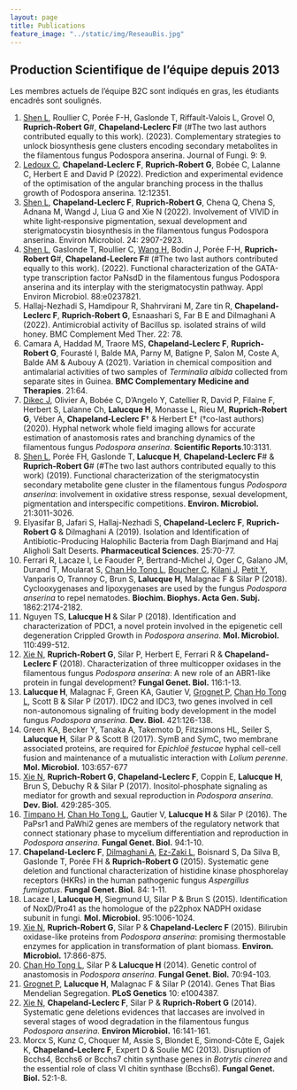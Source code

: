 ```yaml
---
layout: page
title: Publications
feature_image: "../static/img/ReseauBis.jpg"
---
```


## Production Scientifique de l’équipe depuis 2013

Les membres actuels de l’équipe B2C sont indiqués en gras, les étudiants encadrés sont soulignés.

1. <u>Shen L</u>, Roullier C, Porée F-H, Gaslonde T, Riffault-Valois L, Grovel O, **Ruprich-Robert G**#, **Chapeland-Leclerc F**# (#The two last authors contributed equally to this work). (2023). Complementary strategies to unlock biosynthesis gene clusters encoding secondary metabolites in the filamentous fungus Podospora anserina. Journal of Fungi. 9: 9.
2. <u>Ledoux C</u>, **Chapeland-Leclerc F**, **Ruprich-Robert G**, Bobée C, Lalanne C, Herbert E and David P (2022). Prediction and experimental evidence of the optimisation of the angular branching process in the thallus growth of Podospora anserina. 12:12351.
3. <u>Shen L</u>, **Chapeland-Leclerc F**, **Ruprich-Robert G**, Chena Q, Chena S, Adnana M, Wangd J, Liua G and Xie N (2022). Involvement of VIVID in white light‐responsive pigmentation, sexual development and sterigmatocystin biosynthesis in the filamentous fungus Podospora anserina. Environ Microbiol. 24: 2907-2923.  
4. <u>Shen L</u>, Gaslonde T, Roullier C, <u>Wang H</u>, Bodin J, Porée F-H, **Ruprich-Robert G**#, **Chapeland-Leclerc F**# (#The two last authors contributed equally to this work). (2022). Functional characterization of the GATA-type transcription factor PaNsdD in the filamentous fungus Podospora anserina and its interplay with the sterigmatocystin pathway. Appl Environ Microbiol. 88:e0237821.
5. Hallaj-Nezhadi S, Hamdipour R, Shahrvirani M, Zare tin R, **Chapeland-Leclerc F**, **Ruprich-Robert G**, Esnaashari S, Far B E and Dilmaghani A (2022). Antimicrobial activity of Bacillus sp. isolated strains of wild honey. BMC Complement Med Ther. 22: 78.
6. Camara A, Haddad M, Traore MS, **Chapeland-Leclerc F**, **Ruprich-Robert G**, Fourasté I, Balde MA, Parny M, Batigne P, Salon M, Coste A, Balde AM & Aubouy A (2021). Variation in chemical composition and antimalarial activities of two samples of *Terminalia albida* collected from separate sites in Guinea. **BMC Complementary Medicine and Therapies**. 21:64.
7. <u>Dikec J</u>, Olivier A, Bobée C, D’Angelo Y, Catellier R, David P, Filaine F, Herbert S, Lalanne Ch, **Lalucque H**, Monasse L, Rieu M, **Ruprich-Robert G**, Véber A, **Chapeland-Leclerc F**† & Herbert E† (†co-last authors)(2020). Hyphal network whole field imaging allows for accurate estimation of anastomosis rates and branching dynamics of the filamentous fungus *Podospora anserina*. **Scientific Reports**.10:3131.
8. <u>Shen L</u>, Porée FH, Gaslonde T, **Lalucque H**, **Chapeland-Leclerc F**# & **Ruprich-Robert G**# (#The two last authors contributed equally to this work) (2019). Functional characterization of the sterigmatocystin secondary metabolite gene cluster in the filamentous fungus *Podospora anserina*: involvement in oxidative stress response, sexual development, pigmentation and interspecific competitions. **Environ. Microbiol.** 21:3011-3026. 
9. Elyasifar B, Jafari S, Hallaj-Nezhadi S, **Chapeland-Leclerc F**, **Ruprich-Robert G** & Dilmaghani A (2019). Isolation and Identification of Antibiotic-Producing Halophilic Bacteria from Dagh Biarjmand and Haj Aligholi Salt Deserts. **Pharmaceutical Sciences**. 25:70-77.
10. Ferrari R, Lacaze I, Le Faouder P, Bertrand-Michel J, Oger C, Galano JM, Durand T, Moularat S, <u>Chan Ho Tong L</u>, <u>Boucher C</u>, <u>Kilani J</u>, <u>Petit Y</u>, Vanparis O, Trannoy C, Brun S, **Lalucque H**, Malagnac F & Silar P (2018). Cyclooxygenases and lipoxygenases are used by the fungus *Podospora anserina* to repel nematodes. **Biochim. Biophys. Acta Gen. Subj.** 1862:2174-2182.
11. Nguyen TS, **Lalucque H** & Silar P (2018). Identification and characterization of PDC1, a novel protein involved in the epigenetic cell degeneration Crippled Growth in *Podospora anserina*. **Mol. Microbiol.** 110:499-512.
12. <u>Xie N</u>, **Ruprich-Robert G**, Silar P, Herbert E, Ferrari R & **Chapeland-Leclerc F** (2018). Characterization of three multicopper oxidases in the filamentous fungus *Podospora anserina*: A new role of an ABR1-like protein in fungal development? **Fungal Genet. Biol.** 116:1-13.
13. **Lalucque H**, Malagnac F, Green KA, Gautier V, <u>Grognet P</u>, <u>Chan Ho Tong L</u>, Scott B & Silar P (2017). IDC2 and IDC3, two genes involved in cell non-autonomous signaling of fruiting body development in the model fungus *Podospora anserina*. **Dev. Biol.** 421:126-138.
14. Green KA, Becker Y, Tanaka A, Takemoto D, Fitzsimons HL, Seiler S, **Lalucque H**, Silar P & Scott B (2017). SymB and SymC, two membrane associated proteins, are required for *Epichloë festucae* hyphal cell-cell fusion and maintenance of a mutualistic interaction with *Lolium perenne*. **Mol. Microbiol.** 103:657-677
15. <u>Xie N</u>, **Ruprich-Robert G**, **Chapeland-Leclerc F**, Coppin E, **Lalucque H**, Brun S, Debuchy R & Silar P (2017). Inositol-phosphate signaling as mediator for growth and sexual reproduction in *Podospora anserina*. **Dev. Biol.** 429:285-305.
16. <u>Timpano H</u>, <u>Chan Ho Tong L</u>, Gautier V, **Lalucque H** & Silar P (2016). The PaPsr1 and PaWhi2 genes are members of the regulatory network that connect stationary phase to mycelium differentiation and reproduction in *Podospora anserina*. **Fungal Genet. Biol.** 94:1-10.
17. **Chapeland-Leclerc F**, <u>Dilmaghani A</u>, <u>Ez-Zaki L</u>, Boisnard S, Da Silva B, Gaslonde T, Porée FH & **Ruprich-Robert G** (2015). Systematic gene deletion and functional characterization of histidine kinase phosphorelay receptors (HKRs) in the human pathogenic fungus *Aspergillus fumigatus*. **Fungal Genet. Biol.** 84: 1-11.
18. Lacaze I, **Lalucque H**, Siegmund U, Silar P & Brun S (2015). Identification of NoxD/Pro41 as the homologue of the p22phox NADPH oxidase subunit in fungi. **Mol. Microbiol.** 95:1006-1024.
19. <u>Xie N</u>, **Ruprich-Robert G**, Silar P & **Chapeland-Leclerc F** (2015). Bilirubin oxidase-like proteins from *Podospora anserina*: promising thermostable enzymes for application in transformation of plant biomass. **Environ. Microbiol.** 17:866-875.
20. <u>Chan Ho Tong L</u>, Silar P & **Lalucque H** (2014). Genetic control of anastomosis in *Podospora anserina*. **Fungal Genet. Biol.** 70:94-103.
21. <u>Grognet P</u>, **Lalucque H**, Malagnac F & Silar P (2014). Genes That Bias Mendelian Segregation. **PLoS Genetics** 10: e1004387.
22. <u>Xie N</u>, **Chapeland-Leclerc F**, Silar P & **Ruprich-Robert G** (2014). Systematic gene deletions evidences that laccases are involved in several stages of wood degradation in the filamentous fungus *Podospora anserina*. **Environ Microbiol.** 16:141-161.
23. Morcx S, Kunz C, Choquer M, Assie S, Blondet E, Simond-Côte E, Gajek K, **Chapeland-Leclerc F**, Expert D & Soulie MC (2013). Disruption of Bcchs4, Bcchs6 or Bcchs7 chitin synthase genes in *Botrytis cinerea* and the essential role of class VI chitin synthase (Bcchs6). **Fungal Genet. Biol.** 52:1-8. 

